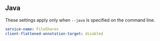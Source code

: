 ## Java

These settings apply only when `--java` is specified on the command line.

```yaml $(java)
service-name: FileShares
client-flattened-annotation-target: disabled
```
